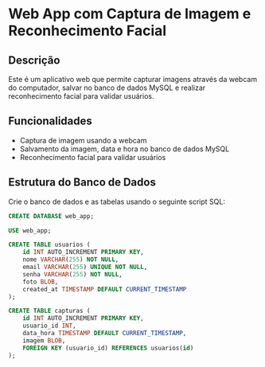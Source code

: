# Web App com Captura de Imagem e Reconhecimento Facial

## Descrição

Este é um aplicativo web que permite capturar imagens através da webcam do computador, salvar no banco de dados MySQL e realizar reconhecimento facial para validar usuários.

## Funcionalidades

- Captura de imagem usando a webcam
- Salvamento da imagem, data e hora no banco de dados MySQL
- Reconhecimento facial para validar usuários

## Estrutura do Banco de Dados

Crie o banco de dados e as tabelas usando o seguinte script SQL:

```sql
CREATE DATABASE web_app;

USE web_app;

CREATE TABLE usuarios (
    id INT AUTO_INCREMENT PRIMARY KEY,
    nome VARCHAR(255) NOT NULL,
    email VARCHAR(255) UNIQUE NOT NULL,
    senha VARCHAR(255) NOT NULL,
    foto BLOB,
    created_at TIMESTAMP DEFAULT CURRENT_TIMESTAMP
);

CREATE TABLE capturas (
    id INT AUTO_INCREMENT PRIMARY KEY,
    usuario_id INT,
    data_hora TIMESTAMP DEFAULT CURRENT_TIMESTAMP,
    imagem BLOB,
    FOREIGN KEY (usuario_id) REFERENCES usuarios(id)
);
